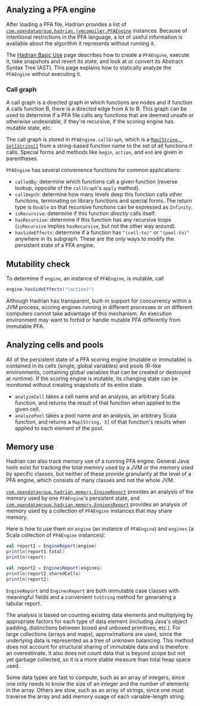 ## Analyzing a PFA engine

After loading a PFA file, Hadrian provides a list of [`com.opendatagroup.hadrian.jvmcompiler.PFAEngine`](http://opendatagroup.github.io/hadrian/hadrian-0.8.3/index.html#com.opendatagroup.hadrian.jvmcompiler.PFAEngine) instances. Because of intentional restrictions in the PFA language, a lot of useful information is available about the algorithm it represents without running it.

The [Hadrian Basic Use](https://github.com/opendatagroup/hadrian/wiki/Hadrian-Basic-Use) page describes how to create a `PFAEngine`, execute it, take snapshots and revert its state, and look at or convert its Abstract Syntax Tree (AST). This page explains how to statically analyze the `PFAEngine` without executing it.

### Call graph

A call graph is a directed graph in which functions are nodes and if function A calls function B, there is a directed edge from A to B. This graph can be used to determine if a PFA file calls any functions that are deemed unsafe or otherwise undesirable, if they're recursive, if the scoring engine has mutable state, etc.

The call graph is stored in `PFAEngine.callGraph`, which is a [`Map[String, Set[String]]`](http://www.scala-lang.org/api/current/#scala.collection.immutable.Map) from a string-based function name to the set of all functions it calls. Special forms and methods like `begin`, `action`, and `end` are given in parentheses.

`PFAEngine` has several convenience functions for common applications:

   * `calledBy`: determine which functions call a given function (reverse lookup, opposite of the `callGraph`'s `apply` method).
   * `callDepth`: determine how many levels deep this function calls other functions, terminating on library functions and special forms. The return type is `Double` so that recursive functions can be expressed as `Infinity`.
   * `isRecursive`: determine if this function _directly_ calls itself.
   * `hasRecursive`: determine if this function has any recursive loops (`isRecursive` implies `hasRecursive`, but not the other way around).
   * `hasSideEffects`: determine if a function has `"(cell-to)"` or `"(pool-to)"` anywhere in its subgraph. These are the only ways to modify the persistent state of a PFA engine.

## Mutability check

To determine if `engine`, an instance of `PFAEngine`, is mutable, call

```scala
engine.hasSideEffects("(action)")
```

Although Hadrian has transparent, built-in support for concurrency within a JVM process, scoring engines running in different processes or on different computers cannot take advantage of this mechanism. An execution environment may want to forbid or handle mutable PFA differently from immutable PFA.

## Analyzing cells and pools

All of the persistent state of a PFA scoring engine (mutable or immutable) is contained in its cells (single, global variables) and pools (R-like environments, containing global variables that can be created or destroyed at runtime). If the scoring engine is mutable, its changing state can be monitored without creating snapshots of its entire state.

   * `analyzeCell` takes a cell name and an analysis, an arbitrary Scala function, and returns the result of that function when applied to the given cell.
   * `analyzePool` takes a pool name and an analysis, an arbitrary Scala function, and returns a `Map[String, X]` of that function's results when applied to each element of the pool.

## Memory use

Hadrian can also track memory use of a running PFA engine. General Java tools exist for tracking the total memory used by a JVM or the memory used by specific classes, but neither of these provide granularity at the level of a PFA engine, which consists of many classes and not the whole JVM.

[`com.opendatagroup.hadrian.memory.EngineReport`](http://opendatagroup.github.io/hadrian/hadrian-0.8.3/index.html#com.opendatagroup.hadrian.memory.EngineReport) provides an analysis of the memory used by one `PFAEngine`'s persistent state, and [`com.opendatagroup.hadrian.memory.EnginesReport`](http://opendatagroup.github.io/hadrian/hadrian-0.8.1/index.html#com.opendatagroup.hadrian.memory.EnginesReport) provides an analysis of memory used by a collection of `PFAEngine` instances that may share memory.

Here is how to use them on `engine` (an instance of `PFAEngine`) and `engines` (a Scala collection of `PFAEngine` instances):

```scala
val report1 = EngineReport(engine)
println(report1.total)
println(report)

val report2 = EnginesReport(engines)
println(report2.sharedCells)
println(report2)
```

`EngineReport` and `EnginesReport` are both immutable case classes with meaningful fields and a convenient `toString` method for generating a tabular report.

The analysis is based on counting existing data elements and multiplying by appropriate factors for each type of data element (including Java's object padding, distinctions between boxed and unboxed primitives, etc.). For large collections (arrays and maps), approximations are used, since the underlying data is represented as a tree of unknown balancing. This method does not account for structural sharing of immutable data and is therefore an overestimate. It also does not count data that is beyond scope but not yet garbage collected, so it is a more stable measure than total heap space used.

Some data types are fast to compute, such as an array of integers, since one only needs to know the size of an integer and the number of elements in the array. Others are slow, such as an array of strings, since one must traverse the array and add memory usage of each variable-length string.
